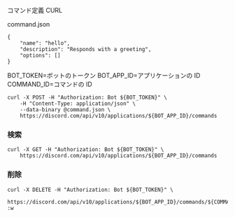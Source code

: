 コマンド定義 CURL

command.json

```
{
    "name": "hello",
    "description": "Responds with a greeting",
    "options": []
}
```

BOT_TOKEN=ボットのトークン
BOT_APP_ID=アプリケーションの ID
COMMAND_ID=コマンドの ID

```
curl -X POST -H "Authorization: Bot ${BOT_TOKEN}" \
    -H "Content-Type: application/json" \
    --data-binary @command.json \
    https://discord.com/api/v10/applications/${BOT_APP_ID}/commands
```

### 検索

```
curl -X GET -H "Authorization: Bot ${BOT_TOKEN}" \
    https://discord.com/api/v10/applications/${BOT_APP_ID}/commands

```

### 削除

```
curl -X DELETE -H "Authorization: Bot ${BOT_TOKEN}" \
    https://discord.com/api/v10/applications/${BOT_APP_ID}/commands/${COMMAND_ID}
:w

```
